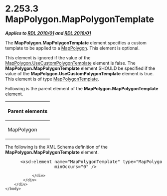 <html dir="LTR" xmlns:mshelp="http://msdn.microsoft.com/mshelp" xmlns:ddue="http://ddue.schemas.microsoft.com/authoring/2003/5" xmlns:xlink="http://www.w3.org/1999/xlink" xmlns:tool="http://www.microsoft.com/tooltip">
    <head>
        <meta http-equiv="Content-Type" content="text/html; CHARSET=utf-8"></meta>
        <meta name="save" content="history"></meta>
        <title>2.253.3 MapPolygon.MapPolygonTemplate</title>
        <xml>
            <mshelp:toctitle title="2.253.3 MapPolygon.MapPolygonTemplate"></mshelp:toctitle>
            <mshelp:rltitle title="[MS-RDL]: MapPolygon.MapPolygonTemplate"></mshelp:rltitle>
            <mshelp:keyword index="A" term="bc9f1709-399a-4dce-b561-7119b680c0bc"></mshelp:keyword>
            <mshelp:attr name="DCSext.ContentType" value="open specification"></mshelp:attr>
            <mshelp:attr name="AssetID" value="bc9f1709-399a-4dce-b561-7119b680c0bc"></mshelp:attr>
            <mshelp:attr name="TopicType" value="kbRef"></mshelp:attr>
            <mshelp:attr name="DCSext.Title" value="[MS-RDL]: MapPolygon.MapPolygonTemplate" />
        </xml>
    </head>
    <body>
        <div id="header">
            <h1 class="heading">2.253.3 MapPolygon.MapPolygonTemplate</h1>
        </div>
        <div id="mainSection">
            <div id="mainBody">
                <div id="allHistory" class="saveHistory"></div>
                <div id="sectionSection0" class="section" name="collapseableSection">
                    

<p><b><i>Applies to </i></b><a href="3428e690-a348-4ec7-8a6a-8efb42d2cdee.md"><b><i>RDL 2010/01</i></b></a><b><i>
and </i></b><a href="52ce3983-2bfc-4e72-9359-42aaf5fe4509.md"><b><i>RDL 2016/01</i></b></a></p>

<p>The <b>MapPolygon.MapPolygonTemplate</b> element specifies a
custom template to be applied to a <a href="3ee27e43-26a2-4f27-9a31-d97e374d8633.md">MapPolygon</a>. This element
is optional. </p>

<p>This element is ignored if the value of the <a href="dc689982-ebc1-41f8-8fe4-3163c8086e55.md">MapPolygon.UseCustomPolygonTemplate</a>
element is false. The <b>MapPolygon.MapPolygonTemplate</b> element SHOULD be
specified if the value of the <b>MapPolygon.UseCustomPolygonTemplate</b>
element is true. This element is of type <a href="1b048418-d7ff-4c51-b08e-30ab8d5a63c5.md">MapPolygonTemplate</a>.</p>

<p>Following is the parent element of the <b>MapPolygon.MapPolygonTemplate</b>
element.</p>

<table>
 <thead>
  <tr>
   <th>
   <p>Parent elements</p>
   </th>
  </tr>
 </thead>
 <tr>
  <td>
  <p>MapPolygon</p>
  </td>
 </tr>
</table>

<p>The following is the XML Schema definition of the <b>MapPolygon.MapPolygonTemplate</b>
element.           </p>

<dl>
<dd>
<div><pre> &lt;xsd:element name=&quot;MapPolygonTemplate&quot; type=&quot;MapPolygonTemplateType&quot; 
              minOccurs=&quot;0&quot; /&gt;
</pre></div>
</dd></dl>


                </div>
            </div>
        </div>
    </body>
</html>